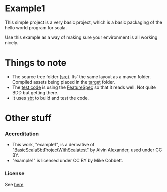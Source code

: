 # Example1

This simple project is a very basic project, which is a basic packaging of the hello world program for scala.

Use this example as a way of making sure your environment is all working nicely.

# Things to note

- The source tree folder ([src](./src)). Its' the same layout as a maven folder. Compiled assets being placed in the  [target](./target) folder.
- The [test code](./src/test/scala/HelloWorldTest.scala) is using the [FeatureSpec](http://www.scalatest.org/getting_started_with_feature_spec) so that it reads well. Not quite BDD but getting there.
- It uses [sbt](http://www.scala-sbt.org/) to build and test the code.

# Other stuff

### Accreditation
- This work, "example1", is a derivative of ["BasicScalaSbtProjectWithScalatest"](https://github.com/alvinj/BasicScalaSbtProjectWithScalatest) by Alvin Alexander, used under CC BY.
- "example1" is licensed under CC BY by Mike Cobbett.

### License
See [here](./LICENSE.md)
